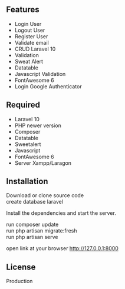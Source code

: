 ## Features

-   Login User
-   Logout User
-   Register User
-   Validate email
-   CRUD Laravel 10
-   Validation
-   Sweat Alert
-   Datatable
-   Javascript Validation
-   FontAwesome 6
-   Login Google Authenticator

## Required

-   Laravel 10
-   PHP newer version
-   Composer
-   Datatable
-   Sweetalert
-   Javascript
-   FontAwesome 6
-   Server Xampp/Laragon

## Installation

Download or clone source code <br>
create database laravel

Install the dependencies and start the server.

run composer update <br>
run php artisan migrate:fresh <br>
run php artisan serve <br>

open link at your browser
http://127.0.0.1:8000

## License

Production
